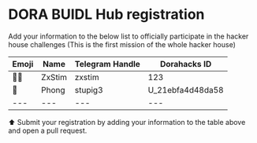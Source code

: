 # DORA BUIDL Hub registration

Add your information to the below list to officially participate in the hacker house challenges (This is the first mission of the whole hacker house)

| Emoji | Name | Telegram Handle    | Dorahacks ID | 
| ----- | ---- | ------------------ | -------| 
| 🧑‍⚖️    | ZxStim | zxstim | 123
| 🐷    | Phong    | stupig3 | U_21ebfa4d48da58 |
| ---   | ---    | ---              | --- |

⬆️ Submit your registration by adding your information to the table above and open a pull request.
